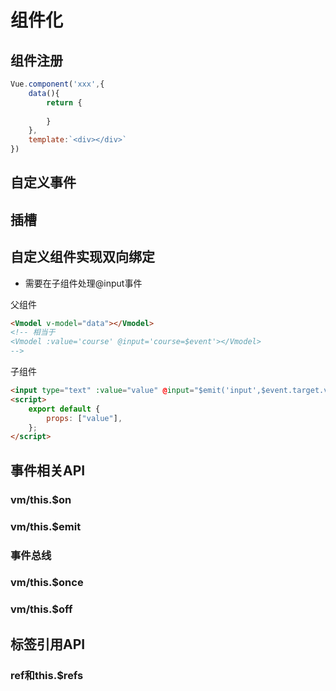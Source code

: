 # 组件化

## 组件注册

```js
Vue.component('xxx',{
    data(){
        return {
            
        }
    },
    template:`<div></div>`
})
```

## 自定义事件

## 插槽

## 自定义组件实现双向绑定

- 需要在子组件处理@input事件

父组件

```html
<Vmodel v-model="data"></Vmodel>
<!-- 相当于
<Vmodel :value='course' @input='course=$event'></Vmodel>
-->
```

子组件

```html
<input type="text" :value="value" @input="$emit('input',$event.target.value)" />
<script>
    export default {
        props: ["value"],
    };
</script>
```

## 事件相关API

### vm/this.$on

### vm/this.$emit

### 事件总线

### vm/this.$once

### vm/this.$off

## 标签引用API

### ref和this.$refs